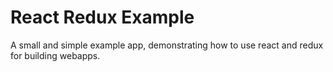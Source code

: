 # React Redux Example

A small and simple example app, demonstrating how to use react and redux for building webapps.
